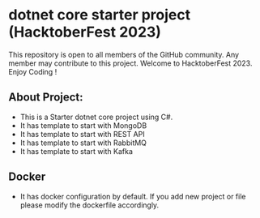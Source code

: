 # dotnet core starter project (HacktoberFest 2023)

This repository is open to all members of the GitHub community. Any member may contribute to this project.
Welcome to HacktoberFest 2023. Enjoy Coding !

## About Project:
* This is a Starter dotnet core project using C#.
* It has template to start with MongoDB
* It has template to start with REST API
* It has template to start with RabbitMQ
* It has template to start with Kafka 

## Docker
* It has docker configuration by default. If you add new project or file please modify the dockerfile accordingly.
